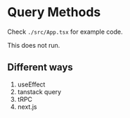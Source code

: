 # Query Methods

Check `./src/App.tsx` for example code.

This does not run.

## Different ways

1. useEffect
2. tanstack query
3. tRPC
4. next.js
